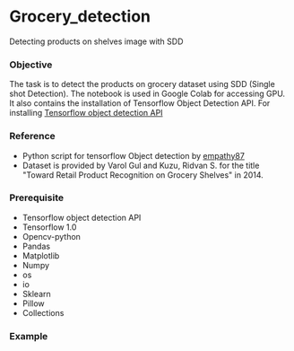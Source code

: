 # Grocery_detection
Detecting products on shelves image with SDD


### Objective
The task is to detect the products on grocery dataset using SDD (Single shot Detection). The notebook is used in Google Colab for accessing GPU. It also contains the installation of Tensorflow Object Detection API.
For installing [Tensorflow object detection API](https://github.com/tensorflow/models/blob/master/research/object_detection/g3doc/installation.md)

### Reference
- Python script for tensorflow Object detection by [empathy87](https://github.com/empathy87/nn-grocery-shelves)
- Dataset is provided by Varol Gul and Kuzu, Ridvan S. for the title "Toward Retail Product Recognition on Grocery Shelves" in 2014.

### Prerequisite
- Tensorflow object detection API
- Tensorflow 1.0
- Opencv-python
- Pandas
- Matplotlib
- Numpy
- os
- io
- Sklearn
- Pillow
- Collections

### Example

